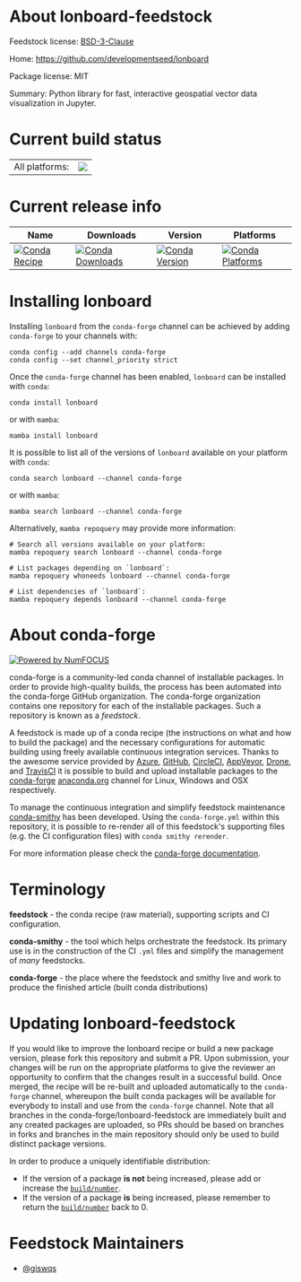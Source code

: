 About lonboard-feedstock
========================

Feedstock license: [BSD-3-Clause](https://github.com/conda-forge/lonboard-feedstock/blob/main/LICENSE.txt)

Home: https://github.com/developmentseed/lonboard

Package license: MIT

Summary: Python library for fast, interactive geospatial vector data visualization in Jupyter.

Current build status
====================


<table><tr><td>All platforms:</td>
    <td>
      <a href="https://dev.azure.com/conda-forge/feedstock-builds/_build/latest?definitionId=20725&branchName=main">
        <img src="https://dev.azure.com/conda-forge/feedstock-builds/_apis/build/status/lonboard-feedstock?branchName=main">
      </a>
    </td>
  </tr>
</table>

Current release info
====================

| Name | Downloads | Version | Platforms |
| --- | --- | --- | --- |
| [![Conda Recipe](https://img.shields.io/badge/recipe-lonboard-green.svg)](https://anaconda.org/conda-forge/lonboard) | [![Conda Downloads](https://img.shields.io/conda/dn/conda-forge/lonboard.svg)](https://anaconda.org/conda-forge/lonboard) | [![Conda Version](https://img.shields.io/conda/vn/conda-forge/lonboard.svg)](https://anaconda.org/conda-forge/lonboard) | [![Conda Platforms](https://img.shields.io/conda/pn/conda-forge/lonboard.svg)](https://anaconda.org/conda-forge/lonboard) |

Installing lonboard
===================

Installing `lonboard` from the `conda-forge` channel can be achieved by adding `conda-forge` to your channels with:

```
conda config --add channels conda-forge
conda config --set channel_priority strict
```

Once the `conda-forge` channel has been enabled, `lonboard` can be installed with `conda`:

```
conda install lonboard
```

or with `mamba`:

```
mamba install lonboard
```

It is possible to list all of the versions of `lonboard` available on your platform with `conda`:

```
conda search lonboard --channel conda-forge
```

or with `mamba`:

```
mamba search lonboard --channel conda-forge
```

Alternatively, `mamba repoquery` may provide more information:

```
# Search all versions available on your platform:
mamba repoquery search lonboard --channel conda-forge

# List packages depending on `lonboard`:
mamba repoquery whoneeds lonboard --channel conda-forge

# List dependencies of `lonboard`:
mamba repoquery depends lonboard --channel conda-forge
```


About conda-forge
=================

[![Powered by
NumFOCUS](https://img.shields.io/badge/powered%20by-NumFOCUS-orange.svg?style=flat&colorA=E1523D&colorB=007D8A)](https://numfocus.org)

conda-forge is a community-led conda channel of installable packages.
In order to provide high-quality builds, the process has been automated into the
conda-forge GitHub organization. The conda-forge organization contains one repository
for each of the installable packages. Such a repository is known as a *feedstock*.

A feedstock is made up of a conda recipe (the instructions on what and how to build
the package) and the necessary configurations for automatic building using freely
available continuous integration services. Thanks to the awesome service provided by
[Azure](https://azure.microsoft.com/en-us/services/devops/), [GitHub](https://github.com/),
[CircleCI](https://circleci.com/), [AppVeyor](https://www.appveyor.com/),
[Drone](https://cloud.drone.io/welcome), and [TravisCI](https://travis-ci.com/)
it is possible to build and upload installable packages to the
[conda-forge](https://anaconda.org/conda-forge) [anaconda.org](https://anaconda.org/)
channel for Linux, Windows and OSX respectively.

To manage the continuous integration and simplify feedstock maintenance
[conda-smithy](https://github.com/conda-forge/conda-smithy) has been developed.
Using the ``conda-forge.yml`` within this repository, it is possible to re-render all of
this feedstock's supporting files (e.g. the CI configuration files) with ``conda smithy rerender``.

For more information please check the [conda-forge documentation](https://conda-forge.org/docs/).

Terminology
===========

**feedstock** - the conda recipe (raw material), supporting scripts and CI configuration.

**conda-smithy** - the tool which helps orchestrate the feedstock.
                   Its primary use is in the construction of the CI ``.yml`` files
                   and simplify the management of *many* feedstocks.

**conda-forge** - the place where the feedstock and smithy live and work to
                  produce the finished article (built conda distributions)


Updating lonboard-feedstock
===========================

If you would like to improve the lonboard recipe or build a new
package version, please fork this repository and submit a PR. Upon submission,
your changes will be run on the appropriate platforms to give the reviewer an
opportunity to confirm that the changes result in a successful build. Once
merged, the recipe will be re-built and uploaded automatically to the
`conda-forge` channel, whereupon the built conda packages will be available for
everybody to install and use from the `conda-forge` channel.
Note that all branches in the conda-forge/lonboard-feedstock are
immediately built and any created packages are uploaded, so PRs should be based
on branches in forks and branches in the main repository should only be used to
build distinct package versions.

In order to produce a uniquely identifiable distribution:
 * If the version of a package **is not** being increased, please add or increase
   the [``build/number``](https://docs.conda.io/projects/conda-build/en/latest/resources/define-metadata.html#build-number-and-string).
 * If the version of a package **is** being increased, please remember to return
   the [``build/number``](https://docs.conda.io/projects/conda-build/en/latest/resources/define-metadata.html#build-number-and-string)
   back to 0.

Feedstock Maintainers
=====================

* [@giswqs](https://github.com/giswqs/)


